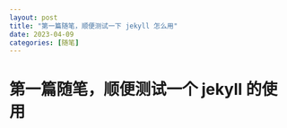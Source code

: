 ```yaml
---
layout: post
title: "第一篇随笔，顺便测试一下 jekyll 怎么用"
date: 2023-04-09
categories: [随笔]
---
```


# 第一篇随笔，顺便测试一个 jekyll 的使用

